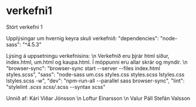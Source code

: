 # verkefni1
Stórt verkefni 1

Upplýsingar um hvernig keyra skuli verkefnið:
  "dependencies": 
    "node-sass": "^4.5.3"


Lýsing á uppsetningu verkefnisins: \n
Verkefnið eru þjrár html síður, index.html, um.html og kaupa.html. Í möppunni eru allar skrár og myndir. \n    
"browser-sync": "browser-sync start --server --files index.html styles.scss",
"sass": "node-sass um.css styles.css styles.scss lstyles.css lstyles.scss -w",
"dev": "npm-run-all --parallel sass browser-sync",
"lint": "stylelint *.scss scss/*.scss --syntax scss"


Unnið af:
Kári Viðar Jónsson \n
Loftur Einarsson \n
Valur Páll Stefán Valsson
